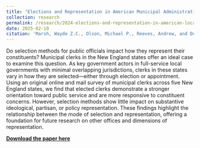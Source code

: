 ```yaml
---
title: "Elections and Representation in American Municipal Administration: Elite Survey Evidence from Five New England States"
collection: research
permalink: /research/2024-elections-and-representation-in-american-local-government
date: 2025-02-10
citation: 'Marsh, Wayde Z.C., Olson, Michael P., Reeves, Andrew, and Duffin Wong, Jordan. (2024). &quot;Elections and Representation in American Municipal Administration: Evidence from Five New England States&quot;.'
---
```

Do selection methods for public officials impact how they represent their constituents? Municipal clerks in the New England states offer an ideal case to examine this question. As key government actors in full-service local governments with minimal overlapping jurisdictions, clerks in these states vary in how they are selected—either through election or appointment. Using an original online and mail survey of municipal clerks across five New England states, we find that elected clerks demonstrate a stronger orientation toward public service and are more responsive to constituent concerns. However, selection methods show little impact on substantive ideological, partisan, or policy representation. These findings highlight the relationship between the mode of selection and representation, offering a foundation for future research on other offices and dimensions of representation.

[**Download the paper here**](https://jordanduffinw.github.io/files/papers/20250210-elections_and_representation_in_american_municipal_government.pdf)

<object data="/files/papers/20250210-elections_and_representation_in_american_municipal_government.pdf" width="1240" height="1754" type='application/pdf'></object>